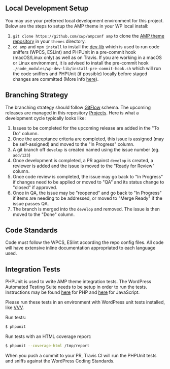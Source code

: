 ## Local Development Setup

You may use your preferred local development environment for this project. Below are the steps to setup the AMP theme in your WP local install:

1. `git clone https://github.com/xwp/ampconf amp` to clone the [AMP theme repository](https://github.com/xwp/ampconf) in your `themes` directory.
2. `cd amp` and `npm install` to install the [dev-lib](https://github.com/xwp/wp-dev-lib) which is used to run code sniffers (WPCS, ESLint) and PHPUnit in a pre-commit hook (macOS/Linux only) as well as on Travis. If you are working in a macOS or Linux environment, it is advised to install the pre-commit hook `./node_modules/wp-dev-lib/install-pre-commit-hook.sh` which will run the code sniffers and PHPUnit (if possible) locally before staged changes are committed (More info [here](https://github.com/xwp/wp-dev-lib/blob/master/readme.md)).

## Branching Strategy
The branching strategy should follow [GitFlow](https://datasift.github.io/gitflow/IntroducingGitFlow.html) schema. The upcoming releases are managed in this repository [Projects](https://github.com/xwp/ampconf/projects). Here is what a development cycle typically looks like:

1. Issues to be completed for the upcoming release are added in the "To Do" column.
2. Once the acceptance criteria are completed, this issue is assigned (may be self-assigned) and moved to the "In Progress" column.
3. A git branch off `develop` is created named using the issue number (eg. `add/123`)
4. Once development is completed, a PR against `develop` is created, a reviewer is added and the issue is moved to the "Ready for Review" column.
5. Once code review is completed, the issue may go back to "In Progress" if changes need to be applied or moved to "QA" and its status change to "closed" if approved.
6. Once in QA, the issue may be "reopened" and go back to "In Progress" if items are needing to be addressed, or moved to "Merge Ready" if the issue passes QA.
7. The branch is merged into the `develop` and removed. The issue is then moved to the "Done" column.

## Code Standards
Code must follow the WPCS, ESlint according the repo config files. All code will have extensive inline documentation appropriated to each language used.

## Integration Tests
PHPUnit is used to write AMP theme integration tests. The WordPress Automated Testing Suite needs to be setup in order to run the tests. Instructions may be found [here](https://make.wordpress.org/core/handbook/testing/automated-testing/phpunit/) for PHP and [here](https://make.wordpress.org/core/handbook/testing/automated-testing/qunit/) for JavaScript.

Please run these tests in an environment with WordPress unit tests installed, like [VVV](https://github.com/Varying-Vagrant-Vagrants/VVV).

Run tests:

``` bash
$ phpunit
```

Run tests with an HTML coverage report:

``` bash
$ phpunit --coverage-html /tmp/report
```

When you push a commit to your PR, Travis CI will run the PHPUnit tests and sniffs against the WordPress Coding Standards.
